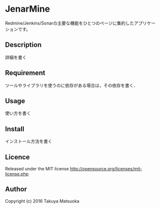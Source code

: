 JenarMine
===========
Redmine/Jenkins/Sonarの主要な機能をひとつのページに集約したアプリケーションです。

## Description

詳細を書く

## Requirement

ツールやライブラリを使うのに依存がある場合は，その依存を書く．

## Usage

使い方を書く

## Install

インストール方法を書く

## Licence

Released under the MIT license
http://opensource.org/licenses/mit-license.php

## Author

Copyright (c) 2016 Takuya Matsuoka
